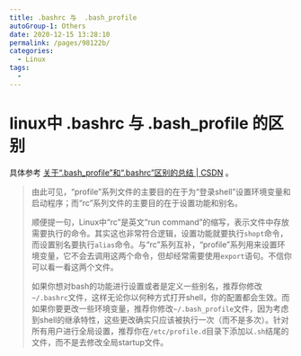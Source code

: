 ```yaml
---
title: .bashrc 与  .bash_profile
autoGroup-1: Others
date: 2020-12-15 13:28:10
permalink: /pages/98122b/
categories: 
  - Linux
tags: 
  - 
---
```


# linux中 .bashrc 与  .bash_profile 的区别

具体参考 [关于“.bash_profile”和“.bashrc”区别的总结 | CSDN](https://blog.csdn.net/sch0120/article/details/70256318) 。

> 由此可见，“profile”系列文件的主要目的在于为“登录shell”设置环境变量和启动程序；而“rc”系列文件的主要目的在于设置功能和别名。
>
> 顺便提一句，Linux中“rc”是英文“run command”的缩写，表示文件中存放需要执行的命令。其实这也非常符合逻辑，设置功能就要执行`shopt`命令，而设置别名要执行`alias`命令。与“rc”系列互补，“profile”系列用来设置环境变量，它不会去调用这两个命令，但却经常需要使用`export`语句。不信你可以看一看这两个文件。
>
> 如果你想对bash的功能进行设置或者是定义一些别名，推荐你修改`~/.bashrc`文件，这样无论你以何种方式打开shell，你的配置都会生效。而如果你要更改一些环境变量，推荐你修改`~/.bash_profile`文件，因为考虑到shell的继承特性，这些更改确实只应该被执行一次（而不是多次）。针对所有用户进行全局设置，推荐你在`/etc/profile.d`目录下添加以`.sh`结尾的文件，而不是去修改全局startup文件。